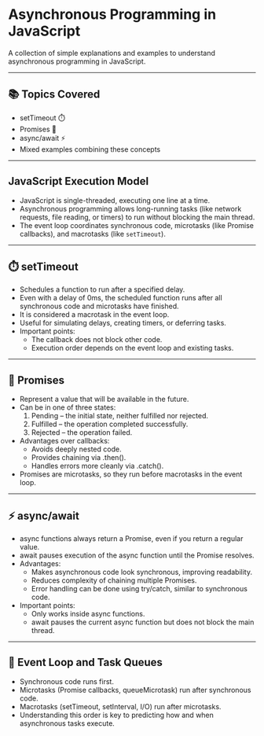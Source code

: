 # Asynchronous Programming in JavaScript  

A collection of simple explanations and examples to understand asynchronous programming in JavaScript.  

---

## 📚 Topics Covered
- setTimeout ⏱️  
- Promises 💎  
- async/await ⚡  
- Mixed examples combining these concepts  

---

## JavaScript Execution Model
- JavaScript is single-threaded, executing one line at a time.  
- Asynchronous programming allows long-running tasks (like network requests, file reading, or timers) to run without blocking the main thread.  
- The event loop coordinates synchronous code, microtasks (like Promise callbacks), and macrotasks (like `setTimeout`).  

---

## ⏱️ setTimeout
- Schedules a function to run after a specified delay.  
- Even with a delay of 0ms, the scheduled function runs after all synchronous code and microtasks have finished.  
- It is considered a macrotask in the event loop.  
- Useful for simulating delays, creating timers, or deferring tasks.  
- Important points:  
  - The callback does not block other code.  
  - Execution order depends on the event loop and existing tasks.  

---

## 💎 Promises
- Represent a value that will be available in the future.  
- Can be in one of three states:  
  1. Pending – the initial state, neither fulfilled nor rejected.  
  2. Fulfilled – the operation completed successfully.  
  3. Rejected – the operation failed.  
- Advantages over callbacks:  
  - Avoids deeply nested code.  
  - Provides chaining via .then().  
  - Handles errors more cleanly via .catch().  
- Promises are microtasks, so they run before macrotasks in the event loop.  

---

## ⚡ async/await
- async functions always return a Promise, even if you return a regular value.  
- await pauses execution of the async function until the Promise resolves.  
- Advantages:  
  - Makes asynchronous code look synchronous, improving readability.  
  - Reduces complexity of chaining multiple Promises.  
  - Error handling can be done using try/catch, similar to synchronous code.  
- Important points:  
  - Only works inside async functions.  
  - await pauses the current async function but does not block the main thread.  

---

## 🔄 Event Loop and Task Queues
- Synchronous code runs first.  
- Microtasks (Promise callbacks, queueMicrotask) run after synchronous code.  
- Macrotasks (setTimeout, setInterval, I/O) run after microtasks.  
- Understanding this order is key to predicting how and when asynchronous tasks execute.  


